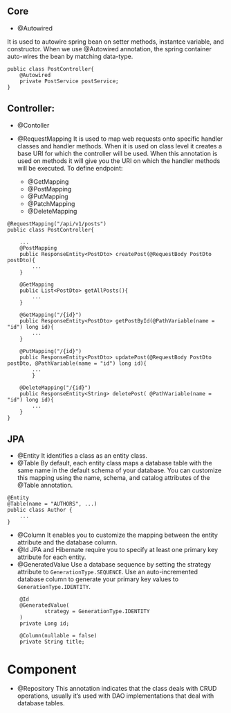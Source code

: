 ## Core
- @Autowired

It is used to autowire spring bean on setter methods, instantce variable, and constructor. When we use @Autowired annotation, the spring container auto-wires the bean by matching data-type.

```
public class PostController{
    @Autowired
    private PostService postService;
}
```

## Controller:
- @Contoller

- @RequestMapping
It is used to map web requests onto specific handler classes and handler methods. When it is used on class level it creates a base URI for which the controller will be used. When this annotation is used on methods it will give you the URI on which the handler methods will be executed. 
To define endpoint:
    - @GetMapping
    - @PostMapping
    - @PutMapping
    - @PatchMapping
    - @DeleteMapping
```
@RequestMapping("/api/v1/posts")
public class PostController{

    ...
    @PostMapping
    public ResponseEntity<PostDto> createPost(@RequestBody PostDto postDto){
        ...
    }

    @GetMapping
    public List<PostDto> getAllPosts(){
        ...
    }

    @GetMapping("/{id}")
    public ResponseEntity<PostDto> getPostById(@PathVariable(name = "id") long id){
        ...
    }

    @PutMapping("/{id}")
    public ResponseEntity<PostDto> updatePost(@RequestBody PostDto postDto, @PathVariable(name = "id") long id){
        ...
        }

    @DeleteMapping("/{id}")
    public ResponseEntity<String> deletePost( @PathVariable(name = "id") long id){
        ...
    }
}
```

## JPA
- @Entity
It identifies a class as an entity class.
- @Table
By default, each entity class maps a database table with the same name in the default schema of your database. You can customize this mapping using the name, schema, and catalog attributes of the @Table annotation.
```
@Entity
@Table(name = "AUTHORS", ...)
public class Author {
    ...
}
```
- @Column
It enables you to customize the mapping between the entity attribute and the database column. 
- @Id
JPA and Hibernate require you to specify at least one primary key attribute for each entity. 
- @GeneratedValue
Use a database sequence by setting the strategy attribute to `GenerationType.SEQUENCE`. Use an auto-incremented database column to generate your primary key values to `GenerationType.IDENTITY`.
```
    @Id
    @GeneratedValue(
            strategy = GenerationType.IDENTITY
    )
    private Long id;

    @Column(nullable = false)
    private String title;
```

# Component
- @Repository
This annotation indicates that the class deals with CRUD operations, usually it’s used with DAO implementations that deal with database tables.